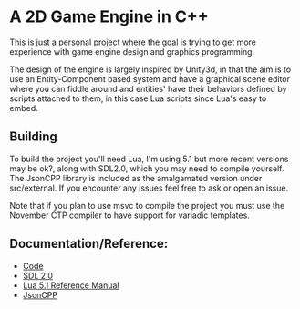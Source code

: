 A 2D Game Engine in C++
=======================

This is just a personal project where the goal is trying to get more experience with game engine design
and graphics programming.

The design of the engine is largely inspired by Unity3d, in that the aim is to use an Entity-Component based system and have a graphical scene editor where you can fiddle around and entities' have their behaviors defined by scripts attached to them, in this case Lua scripts since Lua's easy to embed.

## Building
To build the project you'll need Lua, I'm using 5.1 but more recent versions may be ok?, along with SDL2.0, which you may need to compile yourself. The JsonCPP library is included as the amalgamated version under src/external. If you 
encounter any issues feel free to ask or open an issue.

Note that if you plan to use msvc to compile the project you must use the November CTP compiler to have support for variadic templates. 

## Documentation/Reference:
- [Code](http://twinklebear.github.com/LPCGame/)
- [SDL 2.0](http://wiki.libsdl.org/moin.cgi/FrontPage)
- [Lua 5.1 Reference Manual](http://www.lua.org/manual/5.1/)
- [JsonCPP](http://jsoncpp.sourceforge.net/)
